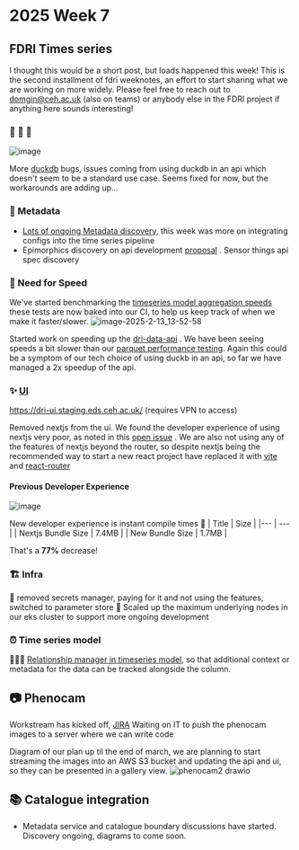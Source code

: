 # 2025 Week 7

## FDRI Times series

I thought this would be a short post, but loads happened this week! This is the second installment of fdri weeknotes, an effort to start sharing what we are working on more widely.
Please feel free to reach out to domgin@ceh.ac.uk (also on teams) or anybody else in the FDRI project if anything here sounds interesting!

### :duck: :duck: :duck:
![image](https://github.com/user-attachments/assets/4b46d66d-28d3-43f5-9105-860dd1698dae)

More [duckdb](https://duckdb.org/) bugs, issues coming from using duckdb in an api which doesn't seem to be a standard use case. Seems fixed for now, but the workarounds are adding up...

### 🧠 Metadata
- [Lots of ongoing Metadata discovery](https://github.com/NERC-CEH/fdri-discovery/issues), this week was more on integrating configs into the time series pipeline 
- Epimorphics discovery on api development [proposal](https://github.com/NERC-CEH/fdri-discovery/pull/105) . Sensor things api spec discovery

### 🚙 Need for Speed
We've started benchmarking the [timeseries model aggregation speeds](https://wiki.ceh.ac.uk/display/FTD/Aggregation+benchmarking) these tests are now baked into our CI, to help us keep track of when we make it faster/slower.
![image-2025-2-13_13-52-58](https://github.com/user-attachments/assets/e0db6cf7-7bee-457f-95f7-3d73496d82f6)

Started work on speeding up the [dri-data-api](https://github.com/NERC-CEH/dri-data-api) . We have been seeing speeds a bit slower than our [parquet performance testing](https://wiki.ceh.ac.uk/display/FTD/Parquet+performance+testing). Again this could be a symptom of our tech choice of using duckb in an api, so far we have managed a 2x speedup of the api.


### ✨ [UI](https://github.com/NERC-CEH/dri-ui)
https://dri-ui.staging.eds.ceh.ac.uk/ (requires VPN to access)

Removed nextjs from the ui. We found the developer experience of using nextjs very poor, as noted in this [open issue](https://github.com/vercel/next.js/issues/48748) .
We are also not using any of the features of nextjs beyond the router, so despite nextjs being the recommended way to start a new react project have replaced it with [vite](https://vite.dev/) and [react-router](https://reactrouter.com/)

#### Previous Developer Experience
![image](https://github.com/user-attachments/assets/19602ff2-efcc-48c2-9225-0d6ee2f42fb0)

New developer experience is instant compile times 🚀
| Title | Size |
|--- | --- | 
| Nextjs Bundle Size | 7.4MB |
| New Bundle Size | 1.7MB |

That's a **77%** decrease!

### 🏗️ Infra
💸 removed secrets manager, paying for it and not using the features, switched to parameter store
🧊 Scaled up the maximum underlying nodes in our eks cluster to support more ongoing development

### ⏰ Time series model
🧑‍🤝‍🧑 [Relationship manager in timeseries model](https://github.com/NERC-CEH/dri-timeseries-processor/pull/83), so that additional context or metadata for the data can be tracked alongside the column.

## 📷 Phenocam
Workstream has kicked off, [JIRA](https://jira.ceh.ac.uk/secure/RapidBoard.jspa?rapidView=667#)
Waiting on IT to push the phenocam images to a server where we can write code

Diagram of our plan up til the end of march, we are planning to start streaming the images into an AWS S3 bucket and updating the api and ui, so they can be presented in a gallery view.
![phenocam2 drawio](https://github.com/user-attachments/assets/cf9d91db-07e5-4dde-bd46-89746216c3d6)


## 📚 Catalogue integration
- Metadata service and catalogue boundary discussions have started. Discovery ongoing, diagrams to come soon.
